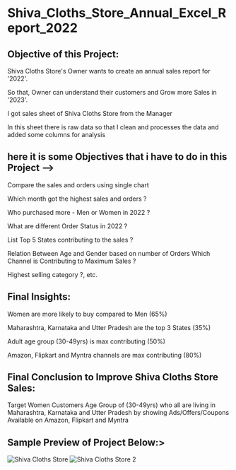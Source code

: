 # Shiva_Cloths_Store_Annual_Excel_Report_2022

## Objective of this Project:

Shiva Cloths Store's Owner wants to create an annual sales report for '2022'.

So that, Owner can understand their customers and Grow more Sales in '2023'.

I got sales sheet of Shiva Cloths Store from the Manager

In this sheet there is raw data so that I clean and processes the data and added some columns for analysis

## here it is some Objectives that i have to do in this Project -->

Compare the sales and orders using single chart

Which month got the highest sales and orders ?

Who purchased more - Men or Women in 2022 ?

What are different Order Status in 2022 ?

List Top 5 States contributing to the sales ?

Relation Between Age and Gender based on number of Orders Which Channel is Contributing to Maximum Sales ?

Highest selling category ?, etc.

## Final Insights:

Women are more likely to buy compared to Men (65%)

Maharashtra, Karnataka and Utter Pradesh are the top 3 States (35%)

Adult age group (30-49yrs) is max contributing (50%)

Amazon, Flipkart and Myntra channels are max contributing (80%)

## Final Conclusion to Improve Shiva Cloths Store Sales:

Target Women Customers Age Group of (30-49yrs) who all are living in Maharashtra, Karnataka and Utter Pradesh by showing Ads/Offers/Coupons Available on Amazon, Flipkart and Myntra

## Sample Preview of Project Below:>
![Shiva Cloths Store](https://github.com/pankajthoke/Shiva_Cloths_Store_Annual_Excel-Report_2022/assets/160597049/526ca01f-863c-4577-97e1-30695a1244c8)
![Shiva Cloths Store 2](https://github.com/pankajthoke/Shiva_Cloths_Store_Annual_Excel-Report_2022/assets/160597049/0373888c-03ef-4bb9-9e5f-23f344a8b675)
